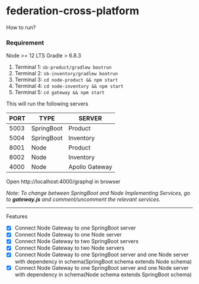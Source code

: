 # federation-cross-platform


How to run?

### Requirement

Node >= 12 LTS
Gradle > 6.8.3

1. Terminal 1: `sb-product/gradlew bootrun`
2. Terminal 2: `sb-inventory/gradlew bootrun`
3. Terminal 3: `cd node-product && npm start`
4. Terminal 4: `cd node-inventory && npm start`
5. Terminal 5: `cd gateway && npm start`

This will run the following servers

PORT | TYPE | SERVER
------------ | ------------ | -------------
5003 | SpringBoot | Product
5004 | SpringBoot | Inventory
8001 | Node | Product
8002 | Node | Inventory
4000 | Node | Apollo Gateway

Open http://localhost:4000/graphql in browser

*Note: To change between SpringBoot and Node Implementing Services, go to __gateway.js__ and comment/uncomment the relevant services.*

---

Features

- [x] Connect Node Gateway to one SpringBoot server
- [x] Connect Node Gateway to one Node server
- [x] Connect Node Gateway to two SpringBoot servers
- [x] Connect Node Gateway to two Node servers
- [x] Connect Node Gateway to one SpringBoot server and one Node server with dependency in schema(SpringBoot schema extends Node schema)
- [x] Connect Node Gateway to one SpringBoot server and one Node server with dependency in schema(Node schema extends SpringBoot schema)
